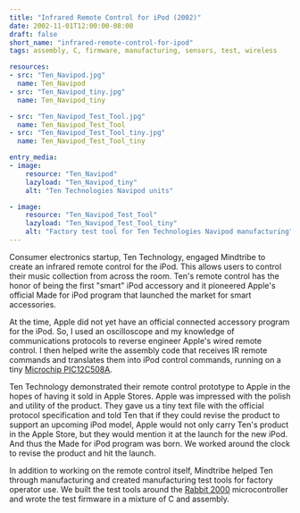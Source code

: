 ```yaml
---
title: "Infrared Remote Control for iPod (2002)"
date: 2002-11-01T12:00:00-08:00
draft: false
short_name: "infrared-remote-control-for-ipod"
tags: assembly, C, firmware, manufacturing, sensors, test, wireless

resources:
- src: "Ten_Navipod.jpg"
  name: Ten_Navipod
- src: "Ten_Navipod_tiny.jpg"
  name: Ten_Navipod_tiny

- src: "Ten_Navipod_Test_Tool.jpg"
  name: Ten_Navipod_Test_Tool
- src: "Ten_Navipod_Test_Tool_tiny.jpg"
  name: Ten_Navipod_Test_Tool_tiny

entry_media:
- image:
    resource: "Ten_Navipod"
    lazyload: "Ten_Navipod_tiny"
    alt: "Ten Technologies Navipod units"

- image:
    resource: "Ten_Navipod_Test_Tool"
    lazyload: "Ten_Navipod_Test_Tool_tiny"
    alt: "Factory test tool for Ten Technologies Navipod manufacturing"
---
```

Consumer electronics startup, Ten Technology, engaged Mindtribe to create an infrared remote control for the iPod. This allows users to control their music collection from across the room. Ten's remote control has the honor of being the first "smart" iPod accessory and it pioneered Apple's official Made for iPod program that launched the market for smart accessories.

At the time, Apple did not yet have an official connected accessory program for the iPod. So, I used an oscilloscope and my knowledge of communications protocols to reverse engineer Apple's wired remote control. I then helped write the assembly code that receives IR remote commands and translates them into iPod control commands, running on a tiny [Microchip PIC12C508A](https://www.microchip.com/wwwproducts/en/PIC12C508A).

Ten Technology demonstrated their remote control prototype to Apple in the hopes of having it sold in Apple Stores. Apple was impressed with the polish and utility of the product. They gave us a tiny text file with the official protocol specification and told Ten that if they could revise the product to support an upcoming iPod model, Apple would not only carry Ten's product in the Apple Store, but they would mention it at the launch for the new iPod. And thus the Made for iPod program was born. We worked around the clock to revise the product and hit the launch.

In addition to working on the remote control itself, Mindtribe helped Ten through manufacturing and created manufacturing test tools for factory operator use. We built the test tools around the [Rabbit 2000](https://www.digi.com/support/productdetail?pid=4667) microcontroller and wrote the test firmware in a mixture of C and assembly.
